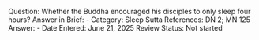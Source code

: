 Question: Whether the Buddha encouraged his disciples to only sleep four hours?
Answer in Brief: -
Category: Sleep
Sutta References: DN 2; MN 125
Answer: -
Date Entered: June 21, 2025
Review Status: Not started